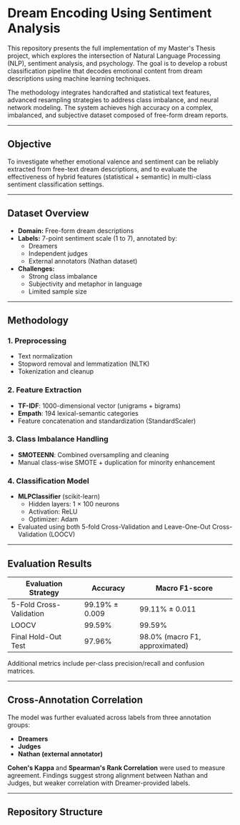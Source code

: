 # Dream Encoding Using Sentiment Analysis

This repository presents the full implementation of my Master's Thesis project, which explores the intersection of Natural Language Processing (NLP), sentiment analysis, and psychology. The goal is to develop a robust classification pipeline that decodes emotional content from dream descriptions using machine learning techniques.

The methodology integrates handcrafted and statistical text features, advanced resampling strategies to address class imbalance, and neural network modeling. The system achieves high accuracy on a complex, imbalanced, and subjective dataset composed of free-form dream reports.

---

## Objective

To investigate whether emotional valence and sentiment can be reliably extracted from free-text dream descriptions, and to evaluate the effectiveness of hybrid features (statistical + semantic) in multi-class sentiment classification settings.

---

## Dataset Overview

- **Domain:** Free-form dream descriptions
- **Labels:** 7-point sentiment scale (1 to 7), annotated by:
  - Dreamers
  - Independent judges
  - External annotators (Nathan dataset)
- **Challenges:**
  - Strong class imbalance
  - Subjectivity and metaphor in language
  - Limited sample size

---

## Methodology

### 1. Preprocessing
- Text normalization
- Stopword removal and lemmatization (NLTK)
- Tokenization and cleanup

### 2. Feature Extraction
- **TF-IDF**: 1000-dimensional vector (unigrams + bigrams)
- **Empath**: 194 lexical-semantic categories
- Feature concatenation and standardization (StandardScaler)

### 3. Class Imbalance Handling
- **SMOTEENN**: Combined oversampling and cleaning
- Manual class-wise SMOTE + duplication for minority enhancement

### 4. Classification Model
- **MLPClassifier** (scikit-learn)
  - Hidden layers: 1 × 100 neurons
  - Activation: ReLU
  - Optimizer: Adam
- Evaluated using both 5-fold Cross-Validation and Leave-One-Out Cross-Validation (LOOCV)

---

## Evaluation Results

| Evaluation Strategy | Accuracy | Macro F1-score |
|---------------------|----------|----------------|
| 5-Fold Cross-Validation | 99.19% ± 0.009 | 99.11% ± 0.011 |
| LOOCV | 99.59% | 99.59% |
| Final Hold-Out Test | 97.96% | 98.0% (macro F1, approximated) |

Additional metrics include per-class precision/recall and confusion matrices.

---

## Cross-Annotation Correlation

The model was further evaluated across labels from three annotation groups:
- **Dreamers**
- **Judges**
- **Nathan (external annotator)**

**Cohen's Kappa** and **Spearman's Rank Correlation** were used to measure agreement. Findings suggest strong alignment between Nathan and Judges, but weaker correlation with Dreamer-provided labels.

---

## Repository Structure

